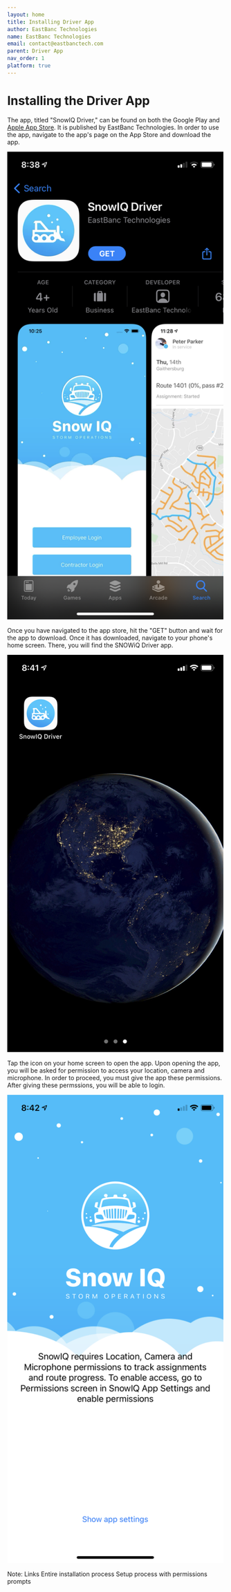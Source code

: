 ```yaml
---
layout: home
title: Installing Driver App
author: EastBanc Technologies
name: EastBanc Technologies
email: contact@eastbanctech.com
parent: Driver App
nav_order: 1
platform: true
---
```


# Installing the Driver App

The app, titled "SnowIQ Driver," can be found on both the Google Play and <a href="https://apps.apple.com/us/app/snowiq-driver/id1336056235">Apple App Store</a>. It is published by EastBanc Technologies. In order to use the app, navigate to the app's page on the App Store and download the app.

<img src="image/driver/app-store.png" width="500"/>

Once you have navigated to the app store, hit the "GET" button and wait for the app to download. Once it has downloaded, navigate to your phone's home screen. There, you will find the SNOWiQ Driver app. 

<img src="image/driver/app-home-screen.png" width="500"/>

Tap the icon on your home screen to open the app. Upon opening the app, you will be asked for permission to access your location, camera and microphone. In order to proceed, you must give the app these permissions. After giving these permssions, you will be able to login.

<img src="image/driver/app-permissions.png" width="500"/>

Note:
Links
Entire installation process
Setup process with permissions prompts
